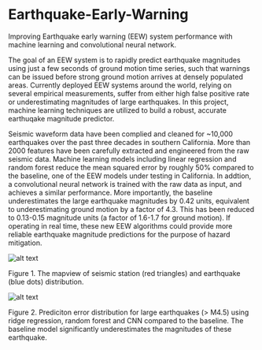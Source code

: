 # Earthquake-Early-Warning
Improving Earthquake early warning (EEW) system performance with machine learning and convolutional neural network.

The goal of an EEW system is to rapidly predict earthquake magnitudes using just a few seconds of ground motion time series, such that warnings can be issued before strong ground motion arrives at densely populated areas. Currently deployed EEW systems around the world, relying on several empirical measurements, suffer from either high false positive rate or underestimating magnitudes of large earthquakes. In this project, machine learning techniques are utilized to build a robust, accurate earthuqake magnitude predictor. 

Seismic waveform data have been complied and cleaned for ~10,000 earthquakes over the past three decades in southern California. More than 2000 features have been carefully extracted and engineered from the raw seismic data. Machine learning models including linear regression and random forest reduce the mean squared error by roughly 50% compared to the baseline, one of the EEW models under testing in California. In addtion, a convolutional neural network is trained with the raw data as input, and achieves a similar performance. More importantly, the baseline underestimates the large earthquake magnitudes by 0.42 units, equivalent to underestimating ground motion by a factor of 4.3. This has been reduced to 0.13-0.15 magnitude units (a factor of 1.6-1.7 for ground motion). If operating in real time, these new EEW algorithms could provide more reliable earthquake magnitude predictions for the purpose of hazard mitigation.

![alt text](https://user-images.githubusercontent.com/28737912/29937854-e55783be-8e54-11e7-9ee7-021c398884d2.png)

Figure 1. The mapview of seismic station (red triangles) and earthquake (blue dots) distribution.

![alt text](https://user-images.githubusercontent.com/28737912/29939745-e8f58542-8e5a-11e7-9936-d5c1d7cde7c7.png) 

Figure 2. Prediciton error distribution for large earthquakes (> M4.5) using ridge regression, random forest and CNN compared to the baseline. The baseline model significantly underestimates the magnitudes of these earthquake. 
